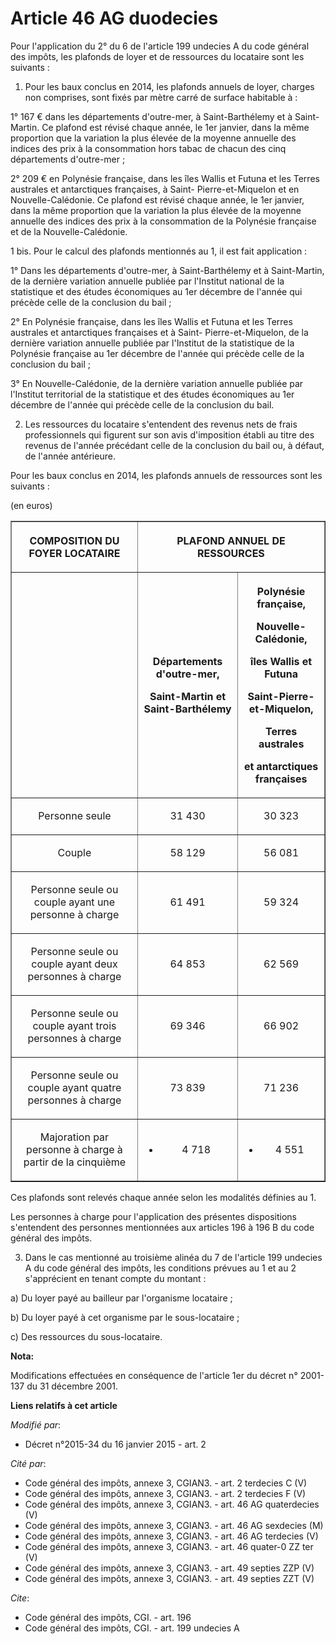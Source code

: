 # Article 46 AG duodecies

Pour l'application du 2° du 6 de l'article 199 undecies A du code général des impôts, les plafonds de loyer et de ressources
du locataire sont les suivants : 

1. Pour les baux conclus en 2014, les plafonds annuels de loyer, charges non comprises, sont fixés par mètre carré de surface
habitable à : 

1° 167 € dans les départements d'outre-mer, à Saint-Barthélemy et à Saint-Martin. Ce plafond est révisé chaque année, le 1er
janvier, dans la même proportion que la variation la plus élevée de la moyenne annuelle des indices des prix à la
consommation hors tabac de chacun des cinq départements d'outre-mer ; 

2° 209 € en Polynésie française, dans les îles Wallis et Futuna et les Terres australes et antarctiques françaises, à Saint-
Pierre-et-Miquelon et en Nouvelle-Calédonie. Ce plafond est révisé chaque année, le 1er janvier, dans la même proportion que
la variation la plus élevée de la moyenne annuelle des indices des prix à la consommation de la Polynésie française et de la
Nouvelle-Calédonie. 

1 bis. Pour le calcul des plafonds mentionnés au 1, il est fait application : 

1° Dans les départements d'outre-mer, à Saint-Barthélemy et à Saint-Martin, de la dernière variation annuelle publiée par
l'Institut national de la statistique et des études économiques au 1er décembre de l'année qui précède celle de la conclusion
du bail ; 

2° En Polynésie française, dans les îles Wallis et Futuna et les Terres australes et antarctiques françaises et à Saint-
Pierre-et-Miquelon, de la dernière variation annuelle publiée par l'Institut de la statistique de la Polynésie française au
1er décembre de l'année qui précède celle de la conclusion du bail ; 

3° En Nouvelle-Calédonie, de la dernière variation annuelle publiée par l'Institut territorial de la statistique et des
études économiques au 1er décembre de l'année qui précède celle de la conclusion du bail. 

2. Les ressources du locataire s'entendent des revenus nets de frais professionnels qui figurent sur son avis d'imposition
établi au titre des revenus de l'année précédant celle de la conclusion du bail ou, à défaut, de l'année antérieure. 

Pour les baux conclus en 2014, les plafonds annuels de ressources sont les suivants : 

(en euros) 

<table border="1">
    <tbody>
      <tr>
        <th>COMPOSITION DU FOYER LOCATAIRE

</th>
        <th colspan="2">

PLAFOND ANNUEL DE RESSOURCES

</th>
      </tr>
      <tr>
        <th>

</th>
        <th>

Départements d'outre-mer, 

Saint-Martin et Saint-Barthélemy

</th>
        <th>

Polynésie française, 

Nouvelle-Calédonie,

îles Wallis et Futuna

Saint-Pierre-et-Miquelon,

Terres australes

et antarctiques françaises

</th>
      </tr>
      <tr>
        <td align="center">

Personne seule

</td>
        <td align="center">

31 430

</td>
        <td align="center">

30 323

</td>
      </tr>
      <tr>
        <td align="center">

Couple

</td>
        <td align="center">

58 129

</td>
        <td align="center">

56 081

</td>
      </tr>
      <tr>
        <td align="center">

Personne seule ou couple ayant une personne à charge

</td>
        <td align="center">

61 491

</td>
        <td align="center">

59 324

</td>
      </tr>
      <tr>
        <td align="center">

Personne seule ou couple ayant deux personnes à charge

</td>
        <td align="center">

64 853

</td>
        <td align="center">

62 569

</td>
      </tr>
      <tr>
        <td align="center">

Personne seule ou couple ayant trois personnes à charge

</td>
        <td align="center">

69 346

</td>
        <td align="center">

66 902

</td>
      </tr>
      <tr>
        <td align="center">

Personne seule ou couple ayant quatre personnes à charge

</td>
        <td align="center">

73 839

</td>
        <td align="center">

71 236

</td>
      </tr>
      <tr>
        <td align="center">

Majoration par personne à charge à partir de la cinquième

</td>
        <td align="center">

+ 4 718

</td>
        <td align="center">

+ 4 551

</td>
      </tr>
    </tbody>
  </table>Ces plafonds sont relevés chaque année selon les modalités définies au 1. 

Les personnes à charge pour l'application des présentes dispositions s'entendent des personnes mentionnées aux articles 196 à
196 B du code général des impôts. 

3. Dans le cas mentionné au troisième alinéa du 7 de l'article 199 undecies A du code général des impôts, les conditions
prévues au 1 et au 2 s'apprécient en tenant compte du montant : 

a) Du loyer payé au bailleur par l'organisme locataire ; 

b) Du loyer payé à cet organisme par le sous-locataire ; 

c) Des ressources du sous-locataire.

**Nota:**

Modifications effectuées en conséquence de l'article 1er du décret n° 2001-137 du 31 décembre 2001.

**Liens relatifs à cet article**

_Modifié par_:

  - Décret n°2015-34 du 16 janvier 2015 - art. 2

_Cité par_:

  - Code général des impôts, annexe 3, CGIAN3. - art. 2 terdecies C (V)
  - Code général des impôts, annexe 3, CGIAN3. - art. 2 terdecies F (V)
  - Code général des impôts, annexe 3, CGIAN3. - art. 46 AG quaterdecies (V)
  - Code général des impôts, annexe 3, CGIAN3. - art. 46 AG sexdecies (M)
  - Code général des impôts, annexe 3, CGIAN3. - art. 46 AG terdecies (V)
  - Code général des impôts, annexe 3, CGIAN3. - art. 46 quater-0 ZZ ter (V)
  - Code général des impôts, annexe 3, CGIAN3. - art. 49 septies ZZP (V)
  - Code général des impôts, annexe 3, CGIAN3. - art. 49 septies ZZT (V)

_Cite_:

  - Code général des impôts, CGI. - art. 196
  - Code général des impôts, CGI. - art. 199 undecies A
